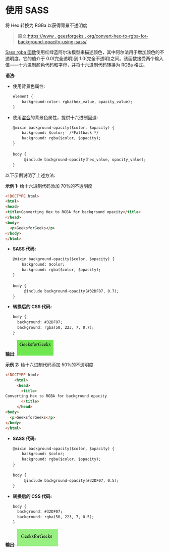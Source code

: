 # 使用 SASS

将 Hex 转换为 RGBa 以获得背景不透明度

> 原文:[https://www . geesforgeks . org/convert-hex-to-rgba-for-background-opacity-using-sass/](https://www.geeksforgeeks.org/convert-hex-to-rgba-for-background-opacity-using-sass/)

[Sass rgba 函数](https://www.geeksforgeeks.org/sass-color-functions/)使用红绿蓝阿尔法模型来描述颜色，其中阿尔法用于增加颜色的不透明度。它的值介于 0.0(完全透明)到 1.0(完全不透明)之间。该函数接受两个输入值——十六进制颜色代码和字母，并将十六进制代码转换为 RGBa 格式。

**语法:**

*   使用背景色属性:

    ```html
    element {
        background-color: rgba(hex_value, opacity_value);
    }
    ```

*   使用[混合](https://www.geeksforgeeks.org/sass-mixin-and-include/)的背景色属性，提供十六进制回退:

    ```html
    @mixin background-opacity($color, $opacity) {
        background: $color;  /*Fallback */
        background: rgba($color, $opacity);
    }

    body {
         @include background-opacity(hex_value, opacity_value);
    }
    ```

以下示例说明了上述方法:

**示例 1:** 给十六进制代码添加 70%的不透明度

```html
<!DOCTYPE html>
<html>
<head>
<title>Converting Hex to RGBA for background opacity</title>
</head>
<body>
  <p>GeeksforGeeks</p>
</body>
</html>
```

*   **SASS 代码:**

    ```html
    @mixin background-opacity($color, $opacity) {
        background: $color;
        background: rgba($color, $opacity);
    }

    body {
         @include background-opacity(#32DF07, 0.7);
    }
    ```

*   **转换后的 CSS 代码:**

    ```html
    body {
      background: #32DF07;
      background: rgba(50, 223, 7, 0.7);
    }
    ```

**输出:**
![](img/b544169d5cdc73dc54a2126bb1636662.png)

**示例 2:** 给十六进制代码添加 50%的不透明度

```html
<!DOCTYPE html>
    <html>
     <head>
       <title>
Converting Hex to RGBA for background opacity
       </title>
     </head>
<body>
  <p>GeeksforGeeks</p>
</body>
</html>
```

*   **SASS 代码:**

    ```html
    @mixin background-opacity($color, $opacity) {
        background: $color;
        background: rgba($color, $opacity);
    }

    body {
         @include background-opacity(#32DF07, 0.5);
    }
    ```

*   **转换后的 CSS 代码:**

    ```html
    body {
      background: #32DF07;
      background: rgba(50, 223, 7, 0.5);
    }
    ```

**输出:**
![](img/7ff0e04518d54892c1b2beac6cd662c3.png)